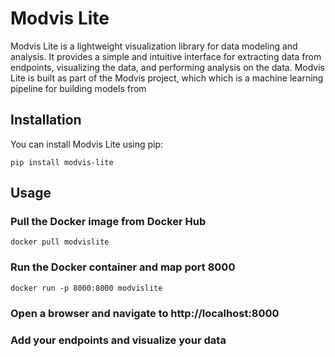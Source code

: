 # Modvis Lite

Modvis Lite is a lightweight visualization library for 
data modeling and analysis. It provides a simple and 
intuitive interface for extracting data from endpoints,
visualizing the data, and performing analysis on the data.
Modvis Lite is built as part of the Modvis project, which
which is a machine learning pipeline for building models from

## Installation
You can install Modvis Lite using pip:

    pip install modvis-lite

## Usage

### Pull the Docker image from Docker Hub
    docker pull modvislite

### Run the Docker container and map port 8000
    docker run -p 8000:8000 modvislite

### Open a browser and navigate to http://localhost:8000

### Add your endpoints and visualize your data
